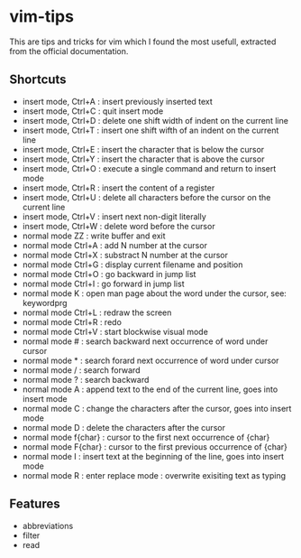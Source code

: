 # vim-tips
This are tips and tricks for vim which I found the most usefull, extracted from the official documentation.

## Shortcuts
- insert mode, Ctrl+A : insert previously inserted text
- insert mode, Ctrl+C : quit insert mode
- insert mode, Ctrl+D : delete one shift width of indent on the current line
- insert mode, Ctrl+T : insert one shift wifth of an indent on the current line
- insert mode, Ctrl+E : insert the character that is below the cursor
- insert mode, Ctrl+Y : insert the character that is above the cursor
- insert mode, Ctrl+O : execute a single command and return to insert mode
- insert mode, Ctrl+R <register> : insert the content of a register
- insert mode, Ctrl+U : delete all characters before the cursor on the current line
- insert mode, Ctrl+V <char> : insert next non-digit literally
- insert mode, Ctrl+W : delete word before the cursor
- normal mode ZZ : write buffer and exit
- normal mode Ctrl+A : add N number at the cursor
- normal mode Ctrl+X : substract N number at the cursor
- normal mode Ctrl+G : display current filename and position
- normal mode Ctrl+O : go backward in jump list
- normal mode Ctrl+I : go forward in jump list
- normal mode K : open man page about the word under the cursor, see: keywordprg
- normal mode Ctrl+L : redraw the screen
- normal mode Ctrl+R : redo
- normal mode Ctrl+V : start blockwise visual mode
- normal mode # : search backward next occurrence of word under cursor
- normal mode * : search forard next occurrence of word under cursor
- normal mode / : search forward
- normal mode ? : search backward
- normal mode A : append text to the end of the current line, goes into insert mode
- normal mode C : change the characters after the cursor, goes into insert mode
- normal mode D : delete the characters after the cursor
- normal mode f{char} : cursor to the first next occurrence of {char}
- normal mode F{char} : cursor to the first previous occurrence of {char}
- normal mode I : insert text at the beginning of the line, goes into insert mode
- normal mode R : enter replace mode : overwrite exisiting text as typing

## Features
- abbreviations
- filter
- read

